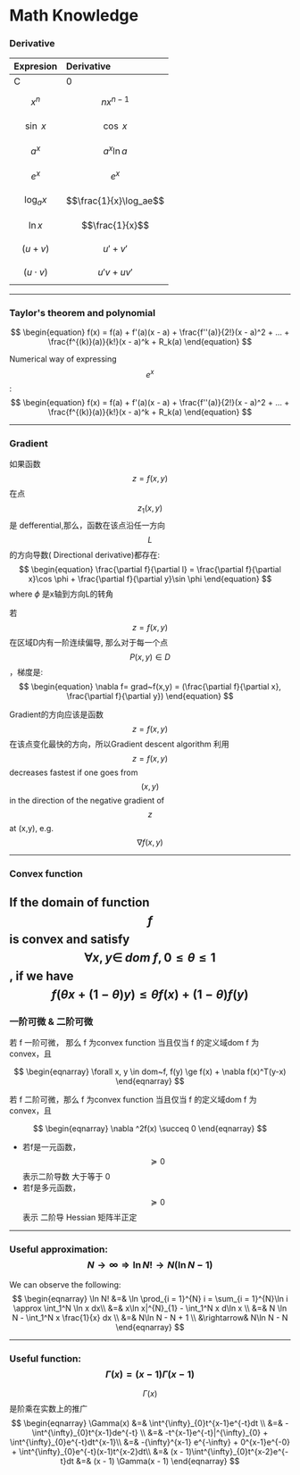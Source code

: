 # Math Knowledge

### Derivative

| Expresion | Derivative |
| :--- | :--- |
| C | 0 |
| $$x^n$$ | $$nx^{n-1}$$ |
| $$\sin~x$$ | $$\cos~x $$ |
| $$a^x$$ | $$a^x\ln a$$ |
| $$e^x$$ | $$e^x$$ |
| $$\log_ax$$ | $$\frac{1}{x}\log_ae$$ |
| $$\ln x$$ | $$\frac{1}{x}$$ |
| $$(u + v)$$ | $$u' + v'$$ |
| $$(u\cdot v)$$ | $$u'v + uv'$$ |

---


### Taylor's theorem and polynomial

$$
\begin{equation}
f(x) = f(a) + f'(a)(x - a) + \frac{f''(a)}{2!}(x - a)^2  + ... + \frac{f^{(k)}(a)}{k!}(x - a)^k + R_k(a)
\end{equation}
$$

Numerical way of expressing $$e^x$$:
$$
\begin{equation}
f(x) = f(a) + f'(a)(x - a) + \frac{f''(a)}{2!}(x - a)^2  + ... + \frac{f^{(k)}(a)}{k!}(x - a)^k + R_k(a)
\end{equation}
$$

---

### Gradient

如果函数$$z = f(x,y)$$ 在点$$z_1(x,y)$$是 defferential,那么，函数在该点沿任一方向$$L$$的方向导数(
Directional derivative)都存在:
$$
\begin{equation}
\frac{\partial f}{\partial l} = \frac{\partial f}{\partial x}\cos \phi + \frac{\partial f}{\partial y}\sin \phi
\end{equation}
$$
where $\phi$ 是x轴到方向L的转角

若$$z = f(x,y)$$在区域D内有一阶连续偏导, 那么对于每一个点 $$P(x,y) \in D$$，梯度是:
$$
\begin{equation}
\nabla f= grad~f(x,y) = (\frac{\partial f}{\partial x}, \frac{\partial f}{\partial y})
\end{equation}
$$

Gradient的方向应该是函数 $$z = f(x,y)$$ 在该点变化最快的方向，所以Gradient descent algorithm 利用$$z = f(x,y)$$ decreases fastest if one goes from $$(x,y)$$  in the direction of the negative gradient of $$z$$ at (x,y), e.g.  $$\nabla f(x,y)$$

---
### Convex function
If the domain of function $$f$$ is convex and satisfy $$\forall x,y \in ~dom ~f, 0 \le \theta \le 1$$, if we have 
$$
\begin{equation}
f(\theta x + (1 - \theta)y) \le \theta f(x) + (1-\theta) f(y)
\end{equation}
$$
---

### 一阶可微 & 二阶可微

若 f 一阶可微， 那么 f 为convex function 当且仅当 f 的定义域dom f 为convex，且


$$
\begin{eqnarray}
\forall x, y \in dom~f, f(y) \ge f(x) + \nabla f(x)^T(y-x)
\end{eqnarray}
$$


若 f 二阶可微，那么 f 为convex function 当且仅当 f 的定义域dom f 为convex，且

$$
\begin{eqnarray}
\nabla ^2f(x) \succeq 0 
\end{eqnarray}
$$
- 若f是一元函数，$$\succeq 0 $$ 表示二阶导数 大于等于 0
- 若f是多元函数，$$\succeq 0 $$ 表示 二阶导 Hessian 矩阵半正定




---

### Useful approximation: $$N\rightarrow \infty \Rightarrow \ln N! \rightarrow N(\ln N - 1) $$

We can observe the following:
$$
\begin{eqnarray}
\ln N! &=& \ln \prod_{i = 1}^{N} i = \sum_{i = 1}^{N}\ln i \approx \int_1^N \ln x dx\\
&=& x\ln x|^{N}_{1} - \int_1^N x d\ln x \\
&=& N \ln N - \int_1^N x \frac{1}{x} dx \\
&=& N\ln N - N + 1 \\
&\rightarrow& N\ln N - N
\end{eqnarray}
$$

---
### Useful function: $$\Gamma(x) = (x-1)\Gamma(x - 1)$$
$$\Gamma(x)$$ 是阶乘在实数上的推广
$$
\begin{eqnarray}
\Gamma(x) &=& \int^{\infty}_{0}t^{x-1}e^{-t}dt \\
          &=& - \int^{\infty}_{0}t^{x-1}de^{-t} \\
          &=& -t^{x-1}e^{-t}|^{\infty}_{0} + \int^{\infty}_{0}e^{-t}dt^{x-1}\\
          &=& -{\infty}^{x-1} e^{-\infty} + 0^{x-1}e^{-0} + \int^{\infty}_{0}e^{-t}(x-1)t^{x-2}dt\\
          &=& (x - 1)\int^{\infty}_{0}t^{x-2}e^{-t}dt
          &=& (x - 1) \Gamma(x - 1)
\end{eqnarray}
$$







